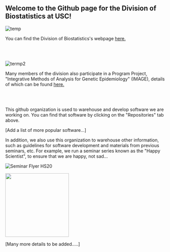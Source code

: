 ## Welcome to the Github page for the Division of Biostatistics at USC!


![temp](https://github.com/USCbiostats/.github/assets/7833774/cda84ffd-eb6d-42a6-abf6-556136c7e131)


You can find the Division of Biostatistics's webpage [here.](https://pphs.usc.edu/divisions/biostatistics/)

</br>
</br>


![termp2](https://github.com/USCbiostats/.github/assets/7833774/f588071e-7488-4aea-9e0a-7a30850b2cd5)

Many members of the division also participate in a Program Project, "Integrative Methods of Analysis for Genetic Epidemiology" (IMAGE), details of which can be found [here.](https://image.usc.edu/)

</br>
</br>

This github organization is used to warehouse and develop software we are working on. You can find that software by clicking on the "Repositories" tab above.

[Add a list of more popular software...]

In addition, we also use this organization to warehouse other information, such as guidelines for software development and materials from previous seminars, etc. For example, we run a seminar series known as the "Happy Scientist", to ensure that we are happy, not sad...

![Seminar Flyer HS20](https://github.com/USCbiostats/.github/assets/7833774/9009027c-f9c8-4e24-b63c-ad2e82034c92)

<img src="[Assets/icon.png](https://github.com/USCbiostats/.github/assets/7833774/9009027c-f9c8-4e24-b63c-ad2e82034c92)" width="200">

[Many more details to be added.....]




<!--

**Here are some ideas to get you started:**


🙋‍♀️ A short introduction - what is your organization all about?
🌈 Contribution guidelines - how can the community get involved?
👩‍💻 Useful resources - where can the community find your docs? Is there anything else the community should know?
🍿 Fun facts - what does your team eat for breakfast?
🧙 Remember, you can do mighty things with the power of [Markdown](https://docs.github.com/github/writing-on-github/getting-started-with-writing-and-formatting-on-github/basic-writing-and-formatting-syntax)
-->
